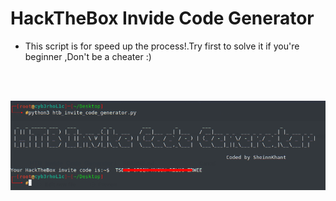 # HackTheBox Invide Code Generator
- This script is for speed up the process!.Try first to solve it if you're beginner ,Don't be a cheater :)

<br><br>

<img src=eg.png> 

